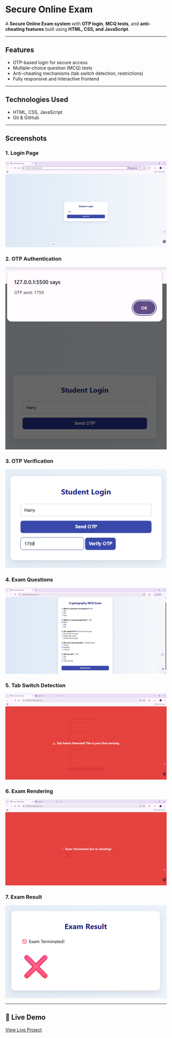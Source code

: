 # Secure Online Exam

A **Secure Online Exam system** with **OTP login**, **MCQ tests**, and **anti-cheating features** built using **HTML, CSS, and JavaScript**.

---

## Features
- OTP-based login for secure access
- Multiple-choice question (MCQ) tests
- Anti-cheating mechanisms (tab switch detection, restrictions)
- Fully responsive and interactive frontend

---

## Technologies Used
- HTML, CSS, JavaScript
- Git & GitHub

---

## Screenshots

### 1. Login Page
![Login Page](images/Login.png)

### 2. OTP Authentication
![OTP Authentication](images/OTP_Authentication.png)

### 3. OTP Verification
![OTP Verification](images/OTP_Verification.png)

### 4. Exam Questions
![Exam Questions](images/Exam_Questions.png)

### 5. Tab Switch Detection
![Tab Switch Detection](images/Tab_Switch_Detection.png)

### 6. Exam Rendering
![Exam Rendering](images/Exam_Rendering.png)

### 7. Exam Result
![Exam Result](images/Exam_Result.png)

---
## 🔗 Live Demo
[View Live Project](https://github.com/TanushriSV/secure-online-exam.git)
